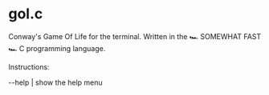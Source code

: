 # gol.c
Conway's Game Of Life for the terminal. Written in the 🏎 SOMEWHAT FAST 🏎 C programming language.

Instructions:

--help | show the help menu
